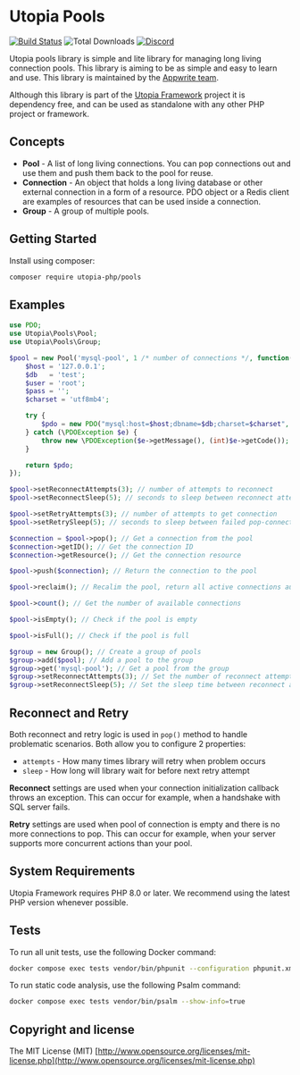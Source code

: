 # Utopia Pools

[![Build Status](https://travis-ci.com/utopia-php/pools.svg?branch=main)](https://travis-ci.com/utopia-php/pools)
![Total Downloads](https://img.shields.io/packagist/dt/utopia-php/pools.svg)
[![Discord](https://img.shields.io/discord/564160730845151244?label=discord)](https://appwrite.io/discord)

Utopia pools library is simple and lite library for managing long living connection pools. This library is aiming to be as simple and easy to learn and use. This library is maintained by the [Appwrite team](https://appwrite.io).

Although this library is part of the [Utopia Framework](https://github.com/utopia-php/framework) project it is dependency free, and can be used as standalone with any other PHP project or framework.

## Concepts

* **Pool** - A list of long living connections. You can pop connections out and use them and push them back to the pool for reuse.
* **Connection** - An object that holds a long living database or other external connection in a form of a resource. PDO object or a Redis client are examples of resources that can be used inside a connection.
* **Group** - A group of multiple pools.

## Getting Started

Install using composer:
```bash
composer require utopia-php/pools
```
## Examples

```php
use PDO;
use Utopia\Pools\Pool;
use Utopia\Pools\Group;

$pool = new Pool('mysql-pool', 1 /* number of connections */, function() {
    $host = '127.0.0.1';
    $db   = 'test';
    $user = 'root';
    $pass = '';
    $charset = 'utf8mb4';

    try {
        $pdo = new PDO("mysql:host=$host;dbname=$db;charset=$charset", $user, $pass);
    } catch (\PDOException $e) {
        throw new \PDOException($e->getMessage(), (int)$e->getCode());
    }

    return $pdo;
});

$pool->setReconnectAttempts(3); // number of attempts to reconnect
$pool->setReconnectSleep(5); // seconds to sleep between reconnect attempts

$pool->setRetryAttempts(3); // number of attempts to get connection
$pool->setRetrySleep(5); // seconds to sleep between failed pop-connection attempts

$connection = $pool->pop(); // Get a connection from the pool
$connection->getID(); // Get the connection ID
$connection->getResource(); // Get the connection resource

$pool->push($connection); // Return the connection to the pool

$pool->reclaim(); // Recalim the pool, return all active connections automatically

$pool->count(); // Get the number of available connections

$pool->isEmpty(); // Check if the pool is empty

$pool->isFull(); // Check if the pool is full

$group = new Group(); // Create a group of pools
$group->add($pool); // Add a pool to the group
$group->get('mysql-pool'); // Get a pool from the group
$group->setReconnectAttempts(3); // Set the number of reconnect attempts for all pools
$group->setReconnectSleep(5); // Set the sleep time between reconnect attempts for all pools
```

## Reconnect and Retry

Both reconnect and retry logic is used in `pop()` method to handle problematic scenarios. Both allow you to configure 2 properties:

- `attempts` - How many times library will retry when problem occurs
- `sleep` - How long will library wait for before next retry attempt

**Reconnect** settings are used when your connection initialization callback throws an exception. This can occur for example, when a handshake with SQL server fails.

**Retry** settings are used when pool of connection is empty and there is no more connections to pop. This can occur for example, when your server supports more concurrent actions than your pool.

## System Requirements

Utopia Framework requires PHP 8.0 or later. We recommend using the latest PHP version whenever possible.

## Tests

To run all unit tests, use the following Docker command:

```bash
docker compose exec tests vendor/bin/phpunit --configuration phpunit.xml tests
```

To run static code analysis, use the following Psalm command:

```bash
docker compose exec tests vendor/bin/psalm --show-info=true
```

## Copyright and license

The MIT License (MIT) [http://www.opensource.org/licenses/mit-license.php](http://www.opensource.org/licenses/mit-license.php)
